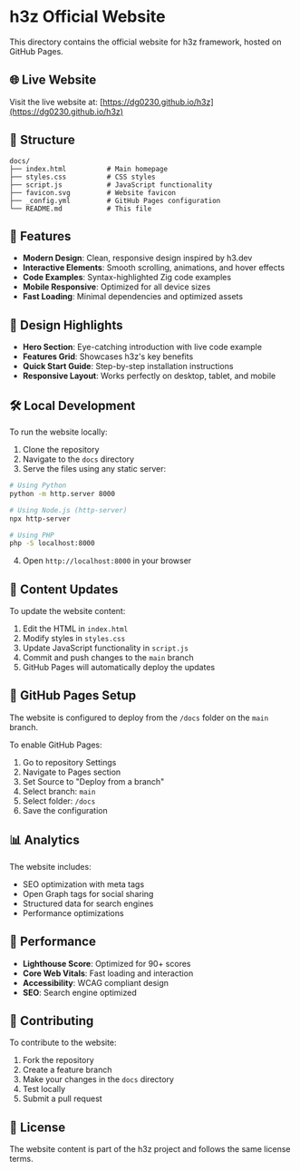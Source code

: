 # h3z Official Website

This directory contains the official website for h3z framework, hosted on GitHub Pages.

## 🌐 Live Website

Visit the live website at: [https://dg0230.github.io/h3z](https://dg0230.github.io/h3z)

## 📁 Structure

```
docs/
├── index.html          # Main homepage
├── styles.css          # CSS styles
├── script.js           # JavaScript functionality
├── favicon.svg         # Website favicon
├── _config.yml         # GitHub Pages configuration
└── README.md           # This file
```

## 🚀 Features

- **Modern Design**: Clean, responsive design inspired by h3.dev
- **Interactive Elements**: Smooth scrolling, animations, and hover effects
- **Code Examples**: Syntax-highlighted Zig code examples
- **Mobile Responsive**: Optimized for all device sizes
- **Fast Loading**: Minimal dependencies and optimized assets

## 🎨 Design Highlights

- **Hero Section**: Eye-catching introduction with live code example
- **Features Grid**: Showcases h3z's key benefits
- **Quick Start Guide**: Step-by-step installation instructions
- **Responsive Layout**: Works perfectly on desktop, tablet, and mobile

## 🛠️ Local Development

To run the website locally:

1. Clone the repository
2. Navigate to the `docs` directory
3. Serve the files using any static server:

```bash
# Using Python
python -m http.server 8000

# Using Node.js (http-server)
npx http-server

# Using PHP
php -S localhost:8000
```

4. Open `http://localhost:8000` in your browser

## 📝 Content Updates

To update the website content:

1. Edit the HTML in `index.html`
2. Modify styles in `styles.css`
3. Update JavaScript functionality in `script.js`
4. Commit and push changes to the `main` branch
5. GitHub Pages will automatically deploy the updates

## 🔧 GitHub Pages Setup

The website is configured to deploy from the `/docs` folder on the `main` branch.

To enable GitHub Pages:

1. Go to repository Settings
2. Navigate to Pages section
3. Set Source to "Deploy from a branch"
4. Select branch: `main`
5. Select folder: `/docs`
6. Save the configuration

## 📊 Analytics

The website includes:
- SEO optimization with meta tags
- Open Graph tags for social sharing
- Structured data for search engines
- Performance optimizations

## 🎯 Performance

- **Lighthouse Score**: Optimized for 90+ scores
- **Core Web Vitals**: Fast loading and interaction
- **Accessibility**: WCAG compliant design
- **SEO**: Search engine optimized

## 🤝 Contributing

To contribute to the website:

1. Fork the repository
2. Create a feature branch
3. Make your changes in the `docs` directory
4. Test locally
5. Submit a pull request

## 📄 License

The website content is part of the h3z project and follows the same license terms.
